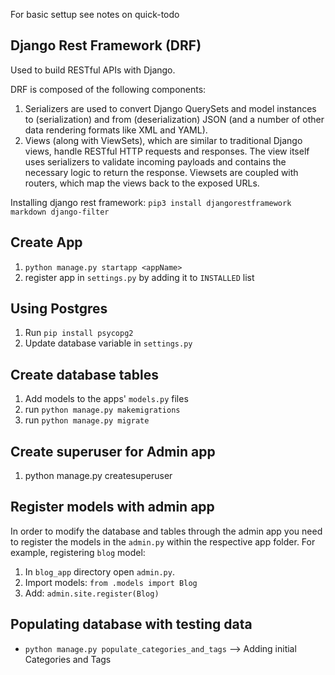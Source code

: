 For basic settup see notes on quick-todo

## Django Rest Framework (DRF)
Used to build RESTful APIs with Django.

DRF is composed of the following components:

1. Serializers are used to convert Django QuerySets and model instances to (serialization) and from (deserialization) JSON (and a number of other data rendering formats like XML and YAML).
2. Views (along with ViewSets), which are similar to traditional Django views, handle RESTful HTTP requests and responses. The view itself uses serializers to validate incoming payloads and contains the necessary logic to return the response. Viewsets are coupled with routers, which map the views back to the exposed URLs.

Installing django rest framework:
`pip3 install djangorestframework markdown django-filter`


## Create App

1. `python manage.py startapp <appName>`
2. register app in `settings.py` by adding it to `INSTALLED` list


## Using Postgres
1. Run `pip install psycopg2`
2. Update database variable in `settings.py`

## Create database tables
1. Add models to the apps' `models.py` files
2. run `python manage.py makemigrations`
3. run `python manage.py migrate`

## Create superuser for Admin app
1. python manage.py createsuperuser

## Register models with admin app
In order to modify the database and tables through the admin app you need to register the models in the `admin.py` within the respective app folder. For example, registering `blog` model:
1. In `blog_app` directory open `admin.py`.
2. Import models: `from .models import Blog`
3. Add: `admin.site.register(Blog)`


## Populating database with testing data
- `python manage.py populate_categories_and_tags` --> Adding initial Categories and Tags